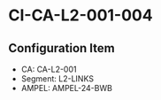 # CI-CA-L2-001-004

## Configuration Item
- CA: CA-L2-001
- Segment: L2-LINKS
- AMPEL: AMPEL-24-BWB
